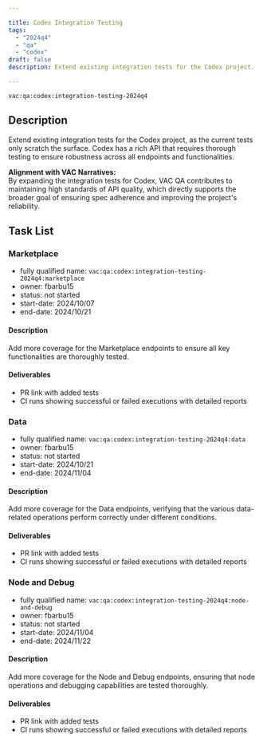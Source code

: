```yaml
---

title: Codex Integration Testing  
tags:
  - "2024q4"
  - "qa"
  - "codex"  
draft: false  
description: Extend existing integration tests for the Codex project.

---
```


`vac:qa:codex:integration-testing-2024q4`

## Description  
Extend existing integration tests for the Codex project, as the current tests only scratch the surface. Codex has a rich API that requires thorough testing to ensure robustness across all endpoints and functionalities.

**Alignment with VAC Narratives:**  
By expanding the integration tests for Codex, VAC QA contributes to maintaining high standards of API quality, which directly supports the broader goal of ensuring spec adherence and improving the project's reliability. 


## Task List

### Marketplace

* fully qualified name: `vac:qa:codex:integration-testing-2024q4:marketplace`
* owner: fbarbu15
* status: not started
* start-date: 2024/10/07
* end-date: 2024/10/21

#### Description  
Add more coverage for the Marketplace endpoints to ensure all key functionalities are thoroughly tested.

#### Deliverables  
* PR link with added tests  
* CI runs showing successful or failed executions with detailed reports

### Data

* fully qualified name: `vac:qa:codex:integration-testing-2024q4:data`
* owner: fbarbu15
* status: not started
* start-date: 2024/10/21
* end-date: 2024/11/04

#### Description  
Add more coverage for the Data endpoints, verifying that the various data-related operations perform correctly under different conditions.

#### Deliverables  
* PR link with added tests  
* CI runs showing successful or failed executions with detailed reports

### Node and Debug

* fully qualified name: `vac:qa:codex:integration-testing-2024q4:node-and-debug`
* owner: fbarbu15
* status: not started
* start-date: 2024/11/04
* end-date: 2024/11/22

#### Description  
Add more coverage for the Node and Debug endpoints, ensuring that node operations and debugging capabilities are tested thoroughly.

#### Deliverables  
* PR link with added tests  
* CI runs showing successful or failed executions with detailed reports
